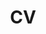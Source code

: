 ---
layout: archive
title: "CV"
permalink: /cv/
author_profile: true
redirect_from:
  - /_pages/Thanikai_CV_.pdf 
---